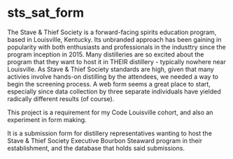 # sts_sat_form

The Stave & Thief Society is a forward-facing spirits education program, based in Louisville, Kentucky. Its unbranded approach has been gaining in popularity with both enthusiasts and professionals in the industtry since the program inception in 2015. Many distilleries are so excited about the program that they want to host it in THEIR distillery - typically nowhere near Louisville. As Stave & Thief Society standards are high, given that many activies involve hands-on distilling by the attendees, we needed a way to begin the screening process. A web form seems a great place to start, especially since data collection by three separate individuals have yielded radically different results (of course).

This project is a requirement for my Code Louisville cohort, and also an experiment in form making.

It is a submission form for distillery representatives wanting to host the Stave & Thief Society Executive Bourbon Steaward program in their establishment, and the database that holds said submissions.
